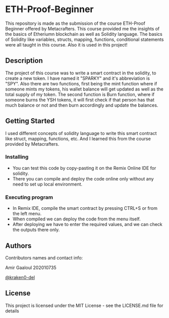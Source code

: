 # ETH-Proof-Beginner
This repository is made as the submission of the course ETH-Proof Beginner offered by Metacrafters. This course provided me the insights of the basics of Etheriumn blockchain as well as Solidity language. The basics of Solidity like variables, structs, mapping, functions, conditional statements were all taught in this course. Also it is used in this project!

## Description
The project of this course was to write a smart contract in the solidity, to create a new token. I have named it "SPARKY" and it's abbreviation is "SPY". Also there are two functions, first being the mint function where if someone mints my tokens, his wallet balance will get updated as well as the total supply of my token. The second function is Burn function, where if someone burns the YSH tokens, it will first check if that person has that much balance or not and then burn accordingly and update the balances.

## Getting Started
I used different concepts of solidity language to write this smart contract like struct, mapping, functions, etc. And I learned this from the course provided by Metacrafters.

### Installing
* You can test this code by copy-pasting it on the Remix Online IDE for solidity.
* There you can compile and deploy the code online only without any need to set up local environment.

### Executing program
* In Remix IDE, compile the smart contract by pressing CTRL+S or from the left menu.
* When compiled we can deploy the code from the menu itself.
* After deploying we have to enter the required values, and we can check the outputs there only.

## Authors

Contributors names and contact info:

Amir Gaaloul
202010735

[@kraken0-del](https://github.com/kraken0-del)


## License

This project is licensed under the MIT License - see the LICENSE.md file for details
